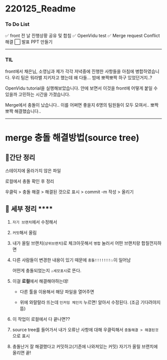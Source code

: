 # 220125_Readme

### To Do List

✅ front 전 날 진행상황 공유 및 합침
✅ OpenVidu test
✅ Merge request Conflict  해결
⬜ 발표 PPT 만들기

---

### TIL

front에서 채은님, 소영님과 제가 각각 저녁중에 진행한 사항들을 아침에 병합하였습니다. 우리 팀은 워라밸 지키자고 했는데 왜 다들... 밤에 뽀짝뽀짝 하구 있었던거지..?

OpenVidu tutorial을 실행해보았습니다. 안에 보면서 이것을 front에 어떻게 붙일 수 있을까 고민하는 시간을 가졌습니다.

Merge에서 충돌이 났습니다.. 이를 어쩌면 좋을지 6명의 팀원들이 모두 모여서.. 뽀짝뽀짝 해결했습니다..

---

# merge 충돌 해결방법(source tree)

## 🧩간단 정리

스테이지에 올라가지 않은 파일

로컬에서 충돌 확인 후 정리

우클릭 > 충돌 해결 > 해결된 것으로 표시 > commit -m 작성 > 올리기

## 🧩 세부 정리 ****

1. `자기 브랜치`에서 수정해서

2. `커밋`해서 올림

3. 내가 올릴 브랜치(`상위브랜치`)로 체크아웃해서 `병합` 눌러서 어떤 브랜치랑 합칠껀지하면

4. 다른 사람들이 변경한 내용이 있기 때문에 `충돌!!!!!!!💥`이 일어남

   어떤게 충돌되었는지 `⚠️세모표시`로 뜬다.

5. 이걸 **로컬**에서 해결해야하는데!

   - 다른 툴을 이용해서 해당 파일을 열어주면

   - 위에 와랄랄라 뜨는데 `인커밍 체인지` 누르면! 알아서 수정된다. (조금 기다려야지 뜸)

6. 이 작업이 로컬에서 다 끝나면??

7. source tree를 들어가서 내가 오류난 사항에 대해 우클릭해서 `충돌해결 > 해결된것`으로 표시

8. 충돌난거 잘 해결했다고 커밋하고(기존에 나와져있는 커밋) 자기가 올릴 브랜치에 올리면 끝!